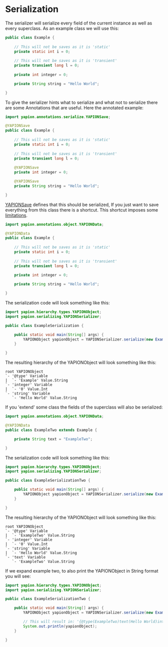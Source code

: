 # Serialization

The serializer will serialize every field of the current instance as well as every superclass.
As an example class we will use this:
```java
public class Example {
    
    // This will not be saves as it is 'static'
    private static int i = 0;
    
    // This will not be saves as it is 'transient'
    private transient long l = 0;
    
    private int integer = 0;

    private String string = "Hello World";

}
```

To give the serializer hints what to serialize and what not to serialize there are some Annotations that are useful.
Here the annotated example:
```java
import yapion.annotations.serialize.YAPIONSave;

@YAPIONSave
public class Example {
    
    // This will not be saves as it is 'static'
    private static int i = 0;
    
    // This will not be saves as it is 'transient'
    private transient long l = 0;
    
    @YAPIONSave
    private int integer = 0;

    @YAPIONSave
    private String string = "Hello World";

}
```

[YAPIONSave](https://github.com/yoyosource/YAPION/blob/master/src/main/java/yapion/annotations/serialize/YAPIONSave.java) defines that this should be serialized, If you just want to save everything from this class there is a shortcut. This shortcut imposes some [limitations](https://github.com/yoyosource/YAPION/blob/master/src/main/java/yapion/annotations/object/YAPIONData.java).
```java
import yapion.annotations.object.YAPIONData;

@YAPIONData
public class Example {
    
    // This will not be saves as it is 'static'
    private static int i = 0;
    
    // This will not be saves as it is 'transient'
    private transient long l = 0;
    
    private int integer = 0;

    private String string = "Hello World";

}
```

The serialization code will look something like this:

```java
import yapion.hierarchy.types.YAPIONObject;
import yapion.serializing.YAPIONSerializer;

public class ExampleSerialization {

    public static void main(String[] args) {
        YAPIONObject yapionObject = YAPIONSerializer.serialize(new Example());
    }

}
```

The resulting hierarchy of the YAPIONObject will look something like this:

```
root YAPIONObject
`- '@type' Variable
|  `- 'Example' Value.String
`- 'integer' Variable
|  `- '0' Value.Int
`- 'string' Variable
   `- 'Hello World' Value.String
```

If you 'extend' some class the fields of the superclass will also be serialized:

```java
import yapion.annotations.object.YAPIONData;

@YAPIONData
public class ExampleTwo extends Example {

    private String text = "ExampleTwo";

}
```

The serialization code will look something like this:

```java
import yapion.hierarchy.types.YAPIONObject;
import yapion.serializing.YAPIONSerializer;

public class ExampleSerializationTwo {

    public static void main(String[] args) {
        YAPIONObject yapionObject = YAPIONSerializer.serialize(new ExampleTwo());
    }

}
```

The resulting hierarchy of the YAPIONObject will look something like this:

```
root YAPIONObject
`- '@type' Variable
|  `- 'ExampleTwo' Value.String
`- 'integer' Variable
|  `- '0' Value.Int
`- 'string' Variable
|  `- 'Hello World' Value.String
`- 'text' Variable
   `- 'ExampleTwo' Value.String
```

If we expand example two, to also print the YAPIONObject in String format you will see:

```java
import yapion.hierarchy.types.YAPIONObject;
import yapion.serializing.YAPIONSerializer;

public class ExampleSerializationTwo {

    public static void main(String[] args) {
        YAPIONObject yapionObject = YAPIONSerializer.serialize(new ExampleTwo());

        // This will result in: '{@type(ExampleTwo)text(Hello World)integer(0)string(Hello World)}'
        System.out.println(yapionObject);
    }

}
```